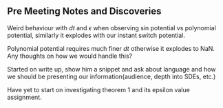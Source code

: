 ## Pre Meeting Notes and Discoveries

Weird behaviour with $dt$ and $\epsilon$ when observing sin potential vs polynomial potential, similarly it explodes with our instant switch potential.

Polynomial potential requires much finer $dt$ otherwise it explodes to NaN.
Any thoughts on how we would handle this?

Started on write up, show him a snippet and ask about language and how we should be presenting our information(audience, depth into SDEs, etc.)

Have yet to start on investigating theorem 1 and its epsilon value assignment.

